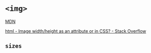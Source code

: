 # `<img>`
[MDN](https://developer.mozilla.org/en-US/docs/Web/HTML/Element/img)

[html - Image width/height as an attribute or in CSS? - Stack Overflow](https://stackoverflow.com/questions/640190/image-width-height-as-an-attribute-or-in-css)

## `sizes`
